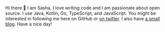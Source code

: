 Hi there 👋 I am Sasha. I love writing code and I am passionate about open source.
I use Java, Kotlin, Go, TypeScript, and JavaScript. You might be interested in following
me here on GitHub or [on twitter](https://twitter.com/sashashpota). I also have
[a small blog](https://sashashpota.com/). Have a nice day!

<!--
**Shpota/shpota** is a ✨ _special_ ✨ repository because its `README.md` (this file) appears on your GitHub profile.

Here are some ideas to get you started:

- 🔭 I’m currently working on ...
- 🌱 I’m currently learning ...
- 👯 I’m looking to collaborate on ...
- 🤔 I’m looking for help with ...
- 💬 Ask me about ...
- 📫 How to reach me: ...
- 😄 Pronouns: ...
- ⚡ Fun fact: ...
-->
